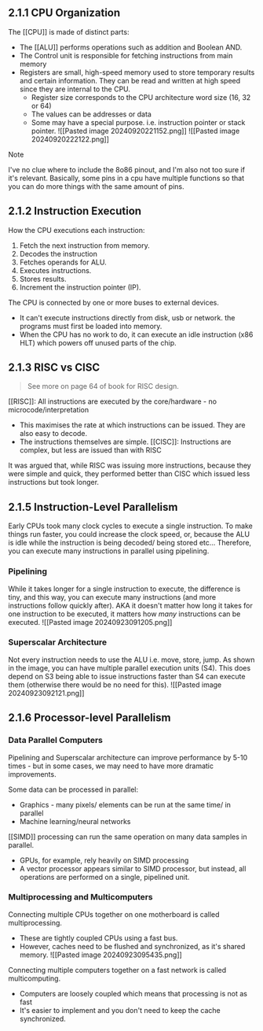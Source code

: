 ## 2.1.1 CPU Organization
The [[CPU]] is made of distinct parts: 
- The [[ALU]] performs operations such as addition and Boolean AND.
- The Control unit is responsible for fetching instructions from main memory
- Registers are small, high-speed memory used to store temporary results and certain information. They can be read and written at high speed since they are internal to the CPU.
	- Register size corresponds to the CPU architecture word size (16, 32 or 64)
	- The values can be addresses or data
	- Some may have a special purpose. i.e. instruction pointer or stack pointer.
![[Pasted image 20240920221152.png]]
![[Pasted image 20240920222122.png]]

>[!note]
>I've no clue where to include the 8o86 pinout, and I'm also not too sure if it's relevant.
>Basically, some pins in a cpu have multiple functions so that you can do more things with the same amount of pins.
## 2.1.2 Instruction Execution
How the CPU executions each instruction:
1. Fetch the next instruction from memory.
2. Decodes the instruction
3. Fetches operands for ALU.
4. Executes instructions.
5. Stores results.
6. Increment the instruction pointer (IP).

The CPU is connected by one or more buses to external devices.
- It can't execute instructions directly from disk, usb or network. the programs must first be loaded into memory.
- When the CPU has no work to do, it can execute an idle instruction (x86 HLT) which powers off unused parts of the chip.

## 2.1.3 RISC vs CISC

>See more on page 64 of book for RISC design.

[[RISC]]: All instructions are executed by the core/hardware - no microcode/interpretation
- This maximises the rate at which instructions can be issued. They are also easy to decode.
- The instructions themselves are simple.
[[CISC]]: Instructions are complex, but less are issued than with RISC

It was argued that, while RISC was issuing more instructions, because they were simple and quick, they performed better than CISC which issued less instructions but took longer.

## 2.1.5 Instruction-Level Parallelism
Early CPUs took many clock cycles to execute a single instruction.
To make things run faster, you could increase the clock speed, or, because the ALU is idle while the instruction is being decoded/ being stored etc...
Therefore, you can execute many instructions in parallel using pipelining.

### Pipelining
While it takes longer for a single instruction to execute, the difference is tiny, and this way, you can execute many instructions (and more instructions follow quickly after).
AKA it doesn't matter how long it takes for one instruction to be executed, it matters how *many* instructions can be executed.
![[Pasted image 20240923091205.png]]

### Superscalar Architecture
Not every instruction needs to use the ALU i.e. move, store, jump.
As shown in the image, you can have multiple parallel execution units (S4).
This does depend on S3 being able to issue instructions faster than S4 can execute them (otherwise there would be no need for this).
![[Pasted image 20240923092121.png]]

## 2.1.6 Processor-level Parallelism

### Data Parallel Computers

Pipelining and Superscalar architecture can improve performance by 5-10 times - but in some cases, we may need to have more dramatic improvements.

Some data can be processed in parallel:
- Graphics - many pixels/ elements can be run at the same time/ in parallel
- Machine learning/neural networks

[[SIMD]] processing can run the same operation on many data samples in parallel.
- GPUs, for example, rely heavily on SIMD processing
- A vector processor appears similar to SIMD processor, but instead, all operations are performed on a single, pipelined unit.
### Multiprocessing and Multicomputers

Connecting multiple CPUs together on one motherboard is called multiprocessing.
- These are tightly coupled CPUs using a fast bus.
- However, caches need to be flushed and synchronized, as it's shared memory.
![[Pasted image 20240923095435.png]]

Connecting multiple computers together on a fast network is called multicomputing.
- Computers are loosely coupled which means that processing is not as fast
- It's easier to implement and you don't need to keep the cache synchronized.